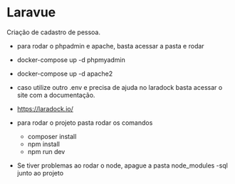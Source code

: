 # Laravue
Criação de cadastro de pessoa.

- para rodar o phpadmin e apache, basta acessar a pasta e rodar 
- docker-compose up -d phpmyadmin
- docker-compose up -d apache2

- caso utilize outro .env e precisa de ajuda no laradock basta acessar o site com a documentação.
-   https://laradock.io/
- para rodar o projeto pasta rodar os comandos
    - composer install 
    - npm install
    - npm run dev
- Se tiver problemas ao rodar o node, apague a pasta node_modules
-sql junto ao projeto

